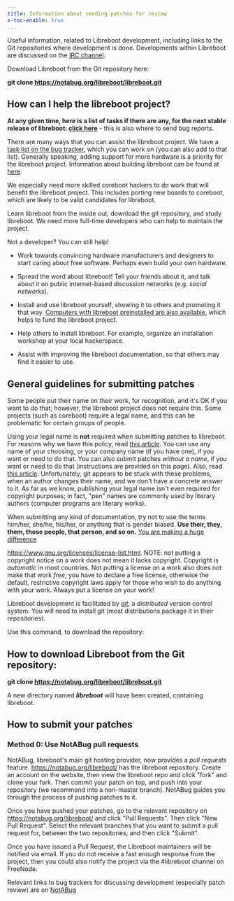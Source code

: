 ```yaml
---
title: Information about sending patches for review
x-toc-enable: true
...
```


Useful information, related to Libreboot development, including links to the
Git repositories where development is done. Developments within Libreboot are
discussed on the
[IRC channel](https://webchat.freenode.net/?channels=libreboot).

Download Libreboot from the Git repository here:

**git clone https://notabug.org/libreboot/libreboot.git**

How can I help the libreboot project?
--------------------------------------

**At any given time, here is a list of tasks if there are any, for the
next stable release of libreboot:
[click here](https://notabug.org/libreboot/libreboot/issues)** - this is
also where to send bug reports.

There are many ways that you can assist the libreboot project. We have a
[task list on the bug tracker](https://notabug.org/libreboot/libreboot/issues),
which you can work
on (you can also add to that list). Generally speaking, adding support
for more hardware is a priority for the libreboot project. Information
about building libreboot can be found at [here](docs/git/).

We especially need more skilled coreboot hackers to do work that will
benefit the libreboot project. This includes porting new boards to
coreboot, which are likely to be valid candidates for libreboot.

Learn libreboot from the inside out; download the git repository, and
study libreboot. We need more full-time developers who can help to
maintain the project.

Not a developer? You can still help!

-   Work towards convincing hardware manufacturers and designers to
    start caring about free software. Perhaps even build your own
    hardware.

-   Spread the word about libreboot! Tell your friends about it, and
    talk about it on public internet-based discussion networks (e.g.
    *social networks*).
-   Install and use libreboot yourself, showing it to others and
    promoting it that way. [Computers with libreboot preinstalled are
    also available](suppliers.md), which helps to fund the libreboot
    project.
-   Help others to install libreboot. For example, organize an
    installation workshop at your local hackerspace.
-   Assist with improving the libreboot documentation, so that others
    may find it easier to use.

General guidelines for submitting patches 
-----------------------------------------

Some people put their name on their work, for recognition, and it's OK
if you want to do that; however, the libreboot project does not require
this. Some projects (such as coreboot) require a legal name, and this
can be problematic for certain groups of people.

Using your legal name is **not** required when submitting patches to
libreboot. For reasons why we have this policy, read [this
article](http://geekfeminism.org/2012/09/29/quick-hit-how-git-shows-the-patriarchal-nature-of-the-software-industry/).
You can use any name of your choosing, or your company name (if you have
one), if you want or need to do that. You can also submit patches
*without a name*, if you want or need to do that (instructions are
provided on this page). Also, read [this
article](http://www.kalzumeus.com/2010/06/17/falsehoods-programmers-believe-about-names/).
Unfortunately, git appears to be stuck with these problems, when an
author changes their name, and we don't have a concrete answer to it.
As far as we know, publishing your legal name isn't even required for
copyright purposes; in fact, "pen" names are commonly used by literary
authors (computer programs are literary works).

When submitting any kind of documentation, try not to use the terms
him/her, she/he, his/her, or anything that is gender biased. **Use
their, they, them, those people, that person, and so on.** [You are making a
huge
difference](https://gist.github.com/0xabad1dea/8870b192fd1758743f66#file-singularthey-md)

<https://www.gnu.org/licenses/license-list.html>. NOTE: not
putting a copyright notice on a work does not mean it lacks copyright.
Copyright is *automatic* in most countries. Not putting a license on a
work also does not make that work *free*; you have to declare a free
license, otherwise the default, restrictive copyright laws apply for
those who wish to do anything with your work. Always put a license on
your work!

Libreboot development is facilitated by *[git](https://git-scm.com/)*, a
*distributed* version control system. You will need to install git (most
distributions package it in their repositories).

Use this command, to download the repository: 

How to download Libreboot from the Git repository:
--------------------------------------------------

**git clone https://notabug.org/libreboot/libreboot.git**

A new directory named ***libreboot*** will have been created, containing
libreboot.

How to submit your patches 
--------------------------

### Method 0: Use NotABug pull requests

NotABug, libreboot's main git hosting provider, now provides a *pull requests*
feature. <https://notabug.org/libreboot/> has the libreboot repository. Create an
account on the website, then view the libreboot repo and click "fork" and clone
your fork. Then commit your patch on top, and push into your repository (we
recommend into a non-master branch). NotABug guides you through the process of
pushing patches to it.

Once you have pushed your patches, go to the relevant repository on
<https://notabug.org/libreboot/> and click "Pull Requests". Then click
"New Pull Request". Select the relevant branches that you want to
submit a pull request for, between the two repositories, and then click
"Submit".

Once you have issued a Pull Request, the Libreboot maintainers will be notified
via email. If you do not receive a fast enough response from the project, then
you could also notify the project via the #libreboot channel on FreeNode.

Relevant links to bug trackers for discussing
development (especially patch review) are on
[NotABug](https://notabug.org/libreboot/libreboot/issues)
